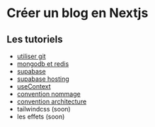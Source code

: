 # Créer un blog en Nextjs

## Les tutoriels

- [utiliser git](./git.md)
- [mongodb et redis](./redisMongodb.md)
- [supabase](./supabaseOAuth.md)
- [supabase hosting](supabaseHosted.md)
- [useContext](./useContext.md)
- [convention nommage](nommageVariables.md)
- [convention architecture](architecture.md)
- tailwindcss (soon)
- les effets (soon)
